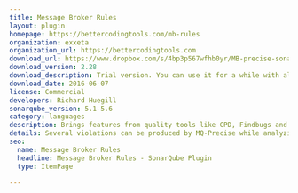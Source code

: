 ```yaml
---
title: Message Broker Rules
layout: plugin
homepage: https://bettercodingtools.com/mb-rules
organization: exxeta
organization_url: https://bettercodingtools.com
download_url: https://www.dropbox.com/s/4bp3p567wfhb0yr/MB-precise-sonarplugin-2.28.jar?dl=0
download_version: 2.28
download_description: Trial version. You can use it for a while with all the features of the purchased product but it will run out at the end of the trial
download_date: 2016-06-07
license: Commercial
developers: Richard Huegill
sonarqube_version: 5.1-5.6
category: languages
description: Brings features from quality tools like CPD, Findbugs and PMD to Message Broker, improving code quality and helping to improve runtime performance and throughput.
details: Several violations can be produced by MQ-Precise while analyzing Message Broker code. They are broken down below into the categories standards, performance, correctness and other. Validate queue names against a naming standard. Environment tree variables. ESQL Code complexity. Extra long lines. XMLNSC over XMLNS. Default values for EXTERNAL (UDP). MQ Queue name defined but not referenced. MQ Queue name referenced but not defined. Test coverage. IIB Toolkit integration with Sonarqube.
seo: 
  name: Message Broker Rules
  headline: Message Broker Rules - SonarQube Plugin
  type: ItemPage

---
```

